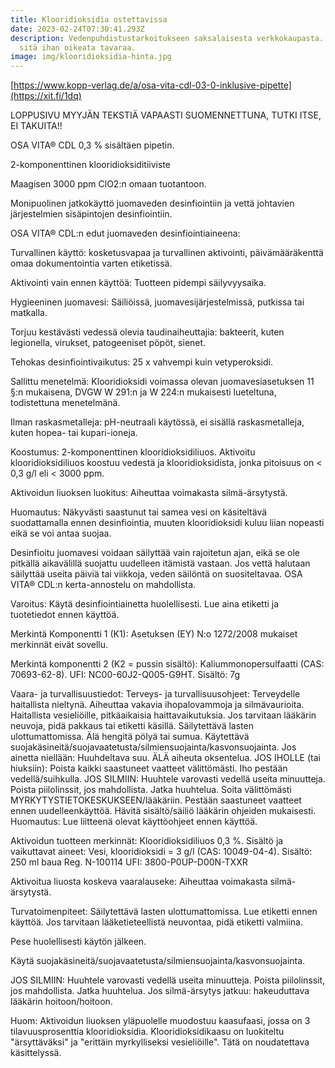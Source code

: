 ```yaml
---
title: Klooridioksidia ostettavissa
date: 2023-02-24T07:30:41.293Z
description: Vedenpuhdistustarkoitukseen saksalaisesta verkkokaupasta. Tämä on
  sitä ihan oikeata tavaraa.
image: img/klooridioksidia-hinta.jpg
---
```

[https://www.kopp-verlag.de/a/osa-vita-cdl-03-0-inklusive-pipette](https://xit.fi/1dq)

L﻿OPPUSIVU MYYJÄN TEKSTIÄ VAPAASTI SUOMENNETTUNA, TUTKI ITSE, EI TAKUITA!!

OSA VITA® CDL 0,3 % sisältäen pipetin.

2-komponenttinen klooridioksiditiiviste

Maagisen 3000 ppm ClO2:n omaan tuotantoon.

Monipuolinen jatkokäyttö juomaveden desinfiointiin ja vettä johtavien järjestelmien sisäpintojen desinfiointiin.

OSA VITA® CDL:n edut juomaveden desinfiointiaineena:

Turvallinen käyttö: kosketusvapaa ja turvallinen aktivointi, päivämääräkenttä omaa dokumentointia varten etiketissä.

Aktivointi vain ennen käyttöä: Tuotteen pidempi säilyvyysaika.

Hygieeninen juomavesi: Säiliöissä, juomavesijärjestelmissä, putkissa tai matkalla.

Torjuu kestävästi vedessä olevia taudinaiheuttajia: bakteerit, kuten legionella, virukset, patogeeniset pöpöt, sienet.

Tehokas desinfiointivaikutus: 25 x vahvempi kuin vetyperoksidi.

Sallittu menetelmä: Klooridioksidi voimassa olevan juomavesiasetuksen 11 §:n mukaisena, DVGW W 291:n ja W 224:n mukaisesti lueteltuna, todistettuna menetelmänä.

Ilman raskasmetalleja: pH-neutraali käytössä, ei sisällä raskasmetalleja, kuten hopea- tai kupari-ioneja.

Koostumus: 2-komponenttinen klooridioksidiliuos.
Aktivoitu klooridioksidiliuos koostuu vedestä ja klooridioksidista, jonka pitoisuus on < 0,3 g/l eli < 3000 ppm.

Aktivoidun liuoksen luokitus: Aiheuttaa voimakasta silmä-ärsytystä.

Huomautus: Näkyvästi saastunut tai samea vesi on käsiteltävä suodattamalla ennen desinfiointia, muuten klooridioksidi kuluu liian nopeasti eikä se voi antaa suojaa.

Desinfioitu juomavesi voidaan säilyttää vain rajoitetun ajan, eikä se ole pitkällä aikavälillä suojattu uudelleen itämistä vastaan. Jos vettä halutaan säilyttää useita päiviä tai viikkoja, veden säilöntä on suositeltavaa. OSA VITA® CDL:n kerta-annostelu on mahdollista.

Varoitus: Käytä desinfiointiainetta huolellisesti. Lue aina etiketti ja tuotetiedot ennen käyttöä.

Merkintä Komponentti 1 (K1):
Asetuksen (EY) N:o 1272/2008 mukaiset merkinnät eivät sovellu.

Merkintä komponentti 2 (K2 = pussin sisältö):
Kaliummonopersulfaatti (CAS: 70693-62-8).
UFI: NC00-60J2-Q005-G9HT.
Sisältö: 7g

Vaara- ja turvallisuustiedot: Terveys- ja turvallisuusohjeet: Terveydelle haitallista nieltynä. Aiheuttaa vakavia ihopalovammoja ja silmävaurioita. Haitallista vesieliöille, pitkäaikaisia haittavaikutuksia. Jos tarvitaan lääkärin neuvoja, pidä pakkaus tai etiketti käsillä. Säilytettävä lasten ulottumattomissa. Älä hengitä pölyä tai sumua. Käytettävä suojakäsineitä/suojavaatetusta/silmiensuojainta/kasvonsuojainta. Jos ainetta niellään: Huuhdeltava suu. ÄLÄ aiheuta oksentelua. JOS IHOLLE (tai hiuksiin): Poista kaikki saastuneet vaatteet välittömästi. Iho pestään vedellä/suihkulla. JOS SILMIIN: Huuhtele varovasti vedellä useita minuutteja. Poista piilolinssit, jos mahdollista. Jatka huuhtelua. Soita välittömästi MYRKYTYSTIETOKESKUKSEEN/lääkäriin. Pestään saastuneet vaatteet ennen uudelleenkäyttöä. Hävitä sisältö/säiliö lääkärin ohjeiden mukaisesti. Huomautus: Lue liitteenä olevat käyttöohjeet ennen käyttöä.

Aktivoidun tuotteen merkinnät: Klooridioksidiliuos 0,3 %.
Sisältö ja vaikuttavat aineet: Vesi, klooridioksidi = 3 g/l (CAS: 10049-04-4).
Sisältö: 250 ml
baua Reg. N-100114
UFI: 3800-P0UP-D00N-TXXR

Aktivoitua liuosta koskeva vaaralauseke: Aiheuttaa voimakasta silmä-ärsytystä.

Turvatoimenpiteet:
Säilytettävä lasten ulottumattomissa.
Lue etiketti ennen käyttöä.
Jos tarvitaan lääketieteellistä neuvontaa, pidä etiketti valmiina.

Pese huolellisesti käytön jälkeen.

Käytä suojakäsineitä/suojavaatetusta/silmiensuojainta/kasvonsuojainta.

JOS SILMIIN: Huuhtele varovasti vedellä useita minuutteja. Poista piilolinssit, jos mahdollista. Jatka huuhtelua. Jos silmä-ärsytys jatkuu: hakeuduttava lääkärin hoitoon/hoitoon.

Huom: Aktivoidun liuoksen yläpuolelle muodostuu kaasufaasi, jossa on 3 tilavuusprosenttia klooridioksidia. Klooridioksidikaasu on luokiteltu "ärsyttäväksi" ja "erittäin myrkylliseksi vesieliöille". Tätä on noudatettava käsittelyssä.